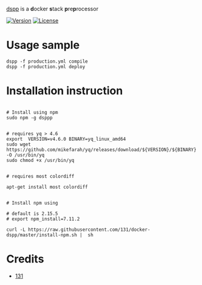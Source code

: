 [dspp](https://github.com/131/dspp) is a **d**ocker **s**tack **p**re**p**rocessor

[![Version](https://img.shields.io/npm/v/ubk.svg)](https://www.npmjs.com/package/dspp)
[![License](https://img.shields.io/badge/license-MIT-blue.svg)](http://opensource.org/licenses/MIT)


# Usage sample
```
dspp -f production.yml compile
dspp -f production.yml deploy

```
# Installation instruction
```

# Install using npm
sudo npm -g dsppp


# requires yq > 4.6
export  VERSION=v4.6.0 BINARY=yq_linux_amd64
sudo wget https://github.com/mikefarah/yq/releases/download/${VERSION}/${BINARY} -O /usr/bin/yq
sudo chmod +x /usr/bin/yq


# requires most colordiff

apt-get install most colordiff


# Install npm using 

# default is 2.15.5
# export npm_install=7.11.2

curl -L https://raw.githubusercontent.com/131/docker-dspp/master/install-npm.sh |  sh

```

# Credits
* [131](https://github.com/131)


